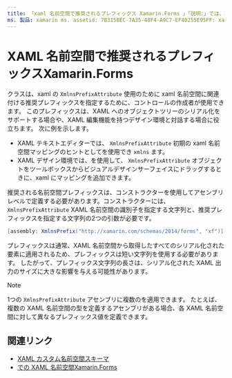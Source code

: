 ```yaml
---
title: 「xaml 名前空間で推奨されるプレフィックス Xamarin.Forms 」「説明:」では、XmlnsPrefixAttribute クラスを使用して、xaml 名前空間に関連付ける推奨プレフィックスを xaml の使用のためにコントロールの作成者が指定することができます。
ms. 製品: xamarin ms. assetid: 7B315BEC-7A35-48F4-A9C7-EF40255E95FF: xamarin-forms author: davidbritch ms. author: dabritch ms. date: 02/28/2019 no loc: [ Xamarin.Forms , Xamarin.Essentials ]
---
```


# <a name="xaml-namespace-recommended-prefixes-in-xamarinforms"></a>XAML 名前空間で推奨されるプレフィックスXamarin.Forms

クラスは、xaml の `XmlnsPrefixAttribute` 使用のために xaml 名前空間に関連付ける推奨プレフィックスを指定するために、コントロールの作成者が使用できます。 このプレフィックスは、XAML へのオブジェクトツリーのシリアル化をサポートする場合や、XAML 編集機能を持つデザイン環境と対話する場合に役立ちます。 次に例を示します。

- XAML テキストエディターでは、 `XmlnsPrefixAttribute` 初期の xaml 名前空間マッピングのヒントとしてを使用でき `xmlns` ます。
- XAML デザイン環境では、を使用して、 `XmlnsPrefixAttribute` オブジェクトをツールボックスからビジュアルデザインサーフェイスにドラッグするときに、xaml にマッピングを追加できます。

推奨される名前空間プレフィックスは、コンストラクターを使用してアセンブリレベルで定義する必要があります。コンストラクターには、 `XmlnsPrefixAttribute` XAML 名前空間の識別子を指定する文字列と、推奨プレフィックスを指定する文字列の2つの引数が必要です。

```csharp
[assembly: XmlnsPrefix("http://xamarin.com/schemas/2014/forms", "xf")]
```

プレフィックスは通常、XAML 名前空間から取得したすべてのシリアル化された要素に適用されるため、プレフィックスは短い文字列を使用する必要があります。 したがって、プレフィックス文字列の長さは、シリアル化された XAML 出力のサイズに大きな影響を与える可能性があります。

> [!NOTE]
> 1つの `XmlnsPrefixAttribute` アセンブリに複数のを適用できます。 たとえば、複数の XAML 名前空間の型を定義するアセンブリがある場合、各 XAML 名前空間に対して異なるプレフィックス値を定義できます。

## <a name="related-links"></a>関連リンク

- [XAML カスタム名前空間スキーマ](custom-namespace-schemas.md)
- [での XAML 名前空間Xamarin.Forms](namespaces.md)
